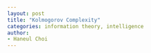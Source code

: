 ```yaml
---
layout: post
title: "Kolmogorov Complexity"
categories: information theory, intelligence
author:
- Haneul Choi
---
```


